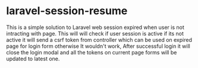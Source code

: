 # laravel-session-resume

This is a simple solution to Laravel web session expired when user is not intracting with page. This will will check if user session is active if its not active it will send a csrf token from controller which can be used on expired page for login form otherwise It wouldn't work, After successful login it will close the login modal and all the tokens on current page forms will be updated to latest one.
